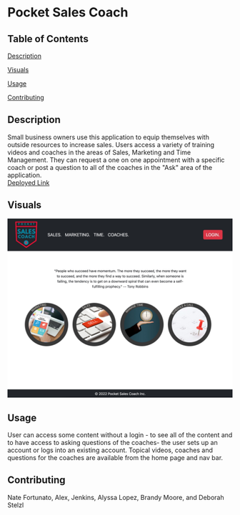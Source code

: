 # Pocket Sales Coach

## Table of Contents

[Description](#description)

[Visuals](#visuals)

[Usage](#usage)

[Contributing](#contributing)


## Description
Small business owners use this application to equip themselves with outside resources to increase sales. Users access a variety of training videos and coaches in the areas of Sales, Marketing and Time Management. They can request a one on one appointment with a specific coach or post a question to all of the coaches in the "Ask" area of the application.
<br>
[Deployed Link](!)

## Visuals
![Screenshot of Pocket Sales Coach Application](/client/src/assets/images/Pocket-Sales-Coach-Screenshot.jpg)



## Usage
User can access some content without a login - to see all of the content and to have access to asking questions of the coaches- the user sets up an account or logs into an existing account. Topical videos, coaches and questions for the coaches are available from the home page and nav bar.


## Contributing
Nate Fortunato, Alex, Jenkins, Alyssa Lopez, Brandy Moore, and Deborah Stelzl
